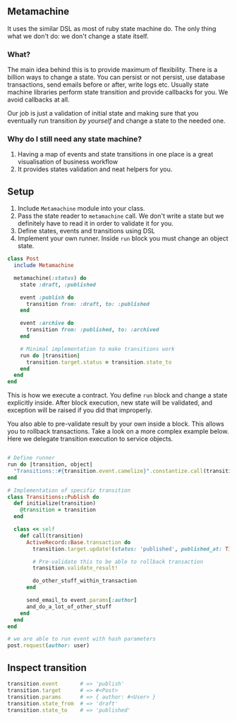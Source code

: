 ## Metamachine

It uses the similar DSL as most of ruby state machine do. The only thing what we don't do: we don't change a state itself.

### What?
The main idea behind this is to provide maximum of flexibility. There is a billion ways to change a state.
You can persist or not persist, use database transactions, send emails before or after, write logs etc.
Usually state machine libraries perform state transition and provide callbacks for you. We avoid callbacks at all.

Our job is just a validation of initial state and making sure that you eventually run transition _by yourself_ and change a state to the needed one.

### Why do I still need any state machine?

1. Having a map of events and state transitions in one place is a great visualisation of business workflow
2. It provides states validation and neat helpers for you.

## Setup

1. Include `Metamachine` module into your class.
2. Pass the state reader to `metamachine` call. We don't write a state but we definitely have to read it in order to validate it for you.
3. Define states, events and transitions using DSL
4. Implement your own runner. Inside `run` block you must change an object state.


```ruby
class Post
  include Metamachine

  metamachine(:status) do
    state :draft, :published

    event :publish do
      transition from: :draft, to: :published
    end

    event :archive do
      transition from: :published, to: :archived
    end

    # Minimal implementation to make transitions work
    run do |transition|
      transition.target.status = transition.state_to
    end
  end
end
```

This is how we execute a contract. You define `run` block and change a state explicitly inside.
After block execution, new state will be validated, and exception will be raised if you did that improperly.

You also able to pre-validate result by your own inside a block. This allows you to rollback transactions. Take a look on a more complex example below. Here we delegate transition execution to service objects.

```ruby

# Define runner
run do |transition, object|
  "Transitions::#{transition.event.camelize}".constantize.call(transition)
end

# Implementation of specific transition
class Transitions::Publish do
  def initialize(transition)
    @transition = transition
  end

  class << self
    def call(transition)
      ActiveRecord::Base.transaction do
        transition.target.update!(status: 'published', published_at: Time.now)

        # Pre-validate this to be able to rollback transaction
        transition.validate_result!

        do_other_stuff_within_transaction
      end

      send_email_to event.params[:author]
      and_do_a_lot_of_other_stuff
    end
  end
end

# we are able to run event with hash parameters
post.request(author: user)

```

## Inspect transition

```ruby
transition.event       # => 'publish'
transition.target      # => #<Post>
transition.params      # => { author: #<User> }
transition.state_from  # => 'draft'
transition.state_to    # => 'published'
```

